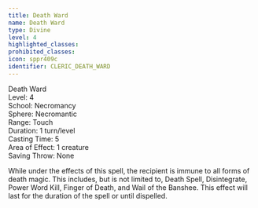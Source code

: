 ```yaml
---
title: Death Ward
name: Death Ward
type: Divine
level: 4
highlighted_classes: 
prohibited_classes: 
icon: sppr409c
identifier: CLERIC_DEATH_WARD
---
```

Death Ward  
Level: 4  
School: Necromancy  
Sphere: Necromantic  
Range: Touch  
Duration: 1 turn/level  
Casting Time: 5  
Area of Effect: 1 creature  
Saving Throw: None  
  
While under the effects of this spell, the recipient is immune to all forms of death magic. This includes, but is not limited to, Death Spell, Disintegrate, Power Word Kill, Finger of Death, and Wail of the Banshee. This effect will last for the duration of the spell or until dispelled.  
